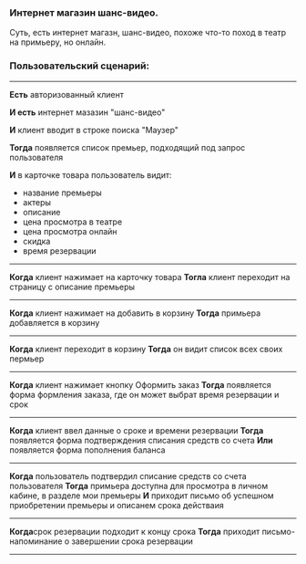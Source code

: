 ### Интернет  магазин шанс-видео.

Суть, есть  интернет магазн, шанс-видео, похоже что-то поход в театр  на  примьеру, но  онлайн.

### Пользовательский  сценарий:
_____

**Есть** авторизованный  клиент

**И есть** интернет мазазин  "шанс-видео"

**И** клиент вводит в строке  поиска "Маузер"

**Тогда** появляется  список премьер, подходящий под   запрос  пользователя

**И** в  карточке  товара пользователь  видит:

- название  премьеры
- актеры
- описание
- цена  просмотра в театре
- цена просмотра онлайн
- скидка
- время  резервации
_____
**Когда** клиент нажимает на  карточку  товара
**Тогла** клиент переходит на страницу  с описание  премьеры
____
**Когда** клиент нажимает на добавить в  корзину
**Тогда** примьера добавляется в  корзину
____
**Когда** клиент переходит в  корзину
**Тогда** он  видит список всех своих пермьер
____
**Когда** клиент  нажимает кнопку Оформить  заказ
**Тогда** появляется   форма  формления  заказа, где он может  выбрат  время  резервации и срок
____
**Когда** клиент ввел данные  о сроке и времени резервации
**Тогда** появляется  форма  подтверждения списания   средств  со счета
**Или** появляется  форма  пополнения  баланса
_____
**Когда** пользователь подтвердил списание средств  со счета пользователя
**Тогда** примьера  доступна для  просмотра в личном   кабине, в  разделе мои премьеры
**И** приходит  письмо об  успешном приобретении  премьеры  и  описанем срока действаия
_____
**Когда**срок резервации подходит к  концу срока
**Тогда** приходит  письмо-напоминание о  завершении срока резервации
____
